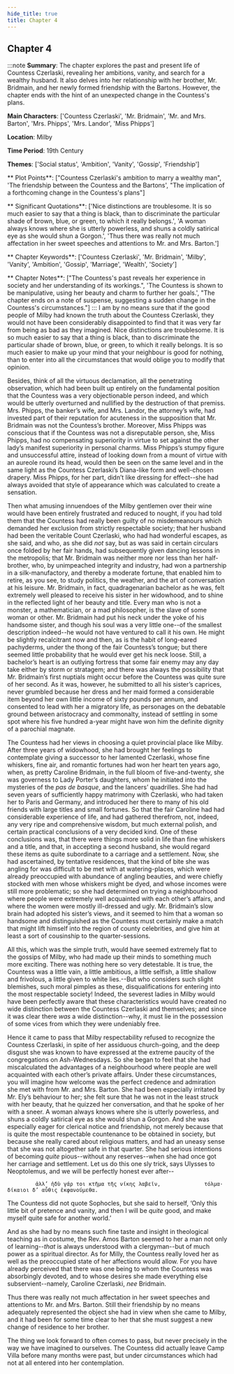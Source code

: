 ```yaml
---
hide_title: true
title: Chapter 4
---
```

## Chapter 4
:::note
**Summary**:
The chapter explores the past and present life of Countess Czerlaski, revealing her ambitions, vanity, and search for a wealthy husband. It also delves into her relationship with her brother, Mr. Bridmain, and her newly formed friendship with the Bartons. However, the chapter ends with the hint of an unexpected change in the Countess's plans.

**Main Characters**:
['Countess Czerlaski', 'Mr. Bridmain', 'Mr. and Mrs. Barton', 'Mrs. Phipps', 'Mrs. Landor', 'Miss Phipps']

**Location**:
Milby

**Time Period**:
19th Century

**Themes**:
['Social status', 'Ambition', 'Vanity', 'Gossip', 'Friendship']

** Plot Points**:
["Countess Czerlaski's ambition to marry a wealthy man", 'The friendship between the Countess and the Bartons', "The implication of a forthcoming change in the Countess's plans"]

** Significant Quotations**:
['Nice distinctions are troublesome. It is so much easier to say that a thing is black, than to discriminate the particular shade of brown, blue, or green, to which it really belongs.', 'A woman always knows where she is utterly powerless, and shuns a coldly satirical eye as she would shun a Gorgon.', 'Thus there was really not much affectation in her sweet speeches and attentions to Mr. and Mrs. Barton.']

** Chapter Keywords**:
['Countess Czerlaski', 'Mr. Bridmain', 'Milby', 'Vanity', 'Ambition', 'Gossip', 'Marriage', 'Wealth', 'Society']

** Chapter Notes**:
["The Countess's past reveals her experience in society and her understanding of its workings.", 'The Countess is shown to be manipulative, using her beauty and charm to further her goals.', "The chapter ends on a note of suspense, suggesting a sudden change in the Countess's circumstances."]
:::
I am by no means sure that if the good people of Milby had known the truth about the Countess Czerlaski, they would not have been considerably disappointed to find that it was very far from being as bad as they imagined. Nice distinctions are troublesome. It is so much easier to say that a thing is black, than to discriminate the particular shade of brown, blue, or green, to which it really belongs. It is so much easier to make up your mind that your neighbour is good for nothing, than to enter into all the circumstances that would oblige you to modify that opinion. 

Besides, think of all the virtuous declamation, all the penetrating observation, which had been built up entirely on the fundamental position that the Countess was a very objectionable person indeed, and which would be utterly overturned and nullified by the destruction of that premiss. Mrs. Phipps, the banker’s wife, and Mrs. Landor, the attorney’s wife, had invested part of their reputation for acuteness in the supposition that Mr. Bridmain was not the Countess’s brother. Moreover, Miss Phipps was conscious that if the Countess was not a disreputable person, she, Miss Phipps, had no compensating superiority in virtue to set against the other lady’s manifest superiority in personal charms. Miss Phipps’s stumpy figure and unsuccessful attire, instead of looking down from a mount of virtue with an aureole round its head, would then be seen on the same level and in the same light as the Countess Czerlaski’s Diana-like form and well-chosen drapery. Miss Phipps, for her part, didn’t like dressing for effect--she had always avoided that style of appearance which was calculated to create a sensation. 

Then what amusing innuendoes of the Milby gentlemen over their wine would have been entirely frustrated and reduced to nought, if you had told them that the Countess had really been guilty of no misdemeanours which demanded her exclusion from strictly respectable society; that her husband had been the veritable Count Czerlaski, who had had wonderful escapes, as she said, and who, as she did _not_ say, but as was said in certain circulars once folded by her fair hands, had subsequently given dancing lessons in the metropolis; that Mr. Bridmain was neither more nor less than her half-brother, who, by unimpeached integrity and industry, had won a partnership in a silk-manufactory, and thereby a moderate fortune, that enabled him to retire, as you see, to study politics, the weather, and the art of conversation at his leisure. Mr. Bridmain, in fact, quadragenarian bachelor as he was, felt extremely well pleased to receive his sister in her widowhood, and to shine in the reflected light of her beauty and title. Every man who is not a monster, a mathematician, or a mad philosopher, is the slave of some woman or other. Mr. Bridmain had put his neck under the yoke of his handsome sister, and though his soul was a very little one--of the smallest description indeed--he would not have ventured to call it his own. He might be slightly recalcitrant now and then, as is the habit of long-eared pachyderms, under the thong of the fair Countess’s tongue; but there seemed little probability that he would ever get his neck loose. Still, a bachelor’s heart is an outlying fortress that some fair enemy may any day take either by storm or stratagem; and there was always the possibility that Mr. Bridmain’s first nuptials might occur before the Countess was quite sure of her second. As it was, however, he submitted to all his sister’s caprices, never grumbled because her dress and her maid formed a considerable item beyond her own little income of sixty pounds per annum, and consented to lead with her a migratory life, as personages on the debatable ground between aristocracy and commonalty, instead of settling in some spot where his five hundred a-year might have won him the definite dignity of a parochial magnate. 

The Countess had her views in choosing a quiet provincial place like Milby. After three years of widowhood, she had brought her feelings to contemplate giving a successor to her lamented Czerlaski, whose fine whiskers, fine air, and romantic fortunes had won her heart ten years ago, when, as pretty Caroline Bridmain, in the full bloom of five-and-twenty, she was governess to Lady Porter’s daughters, whom he initiated into the mysteries of the _pas de basque_, and the lancers’ quadrilles. She had had seven years of sufficiently happy matrimony with Czerlaski, who had taken her to Paris and Germany, and introduced her there to many of his old friends with large titles and small fortunes. So that the fair Caroline had had considerable experience of life, and had gathered therefrom, not, indeed, any very ripe and comprehensive wisdom, but much external polish, and certain practical conclusions of a very decided kind. One of these conclusions was, that there were things more solid in life than fine whiskers and a title, and that, in accepting a second husband, she would regard these items as quite subordinate to a carriage and a settlement. Now, she had ascertained, by tentative residences, that the kind of bite she was angling for was difficult to be met with at watering-places, which were already preoccupied with abundance of angling beauties, and were chiefly stocked with men whose whiskers might be dyed, and whose incomes were still more problematic; so she had determined on trying a neighbourhood where people were extremely well acquainted with each other’s affairs, and where the women were mostly ill-dressed and ugly. Mr. Bridmain’s slow brain had adopted his sister’s views, and it seemed to him that a woman so handsome and distinguished as the Countess must certainly make a match that might lift himself into the region of county celebrities, and give him at least a sort of cousinship to the quarter-sessions. 

All this, which was the simple truth, would have seemed extremely flat to the gossips of Milby, who had made up their minds to something much more exciting. There was nothing here so very detestable. It is true, the Countess was a little vain, a little ambitious, a little selfish, a little shallow and frivolous, a little given to white lies.--But who considers such slight blemishes, such moral pimples as these, disqualifications for entering into the most respectable society! Indeed, the severest ladies in Milby would have been perfectly aware that these characteristics would have created no wide distinction between the Countess Czerlaski and themselves; and since it was clear there _was_ a wide distinction--why, it must lie in the possession of some vices from which they were undeniably free. 

Hence it came to pass that Milby respectability refused to recognize the Countess Czerlaski, in spite of her assiduous church-going, and the deep disgust she was known to have expressed at the extreme paucity of the congregations on Ash-Wednesdays. So she began to feel that she had miscalculated the advantages of a neighbourhood where people are well acquainted with each other’s private affairs. Under these circumstances, you will imagine how welcome was the perfect credence and admiration she met with from Mr. and Mrs. Barton. She had been especially irritated by Mr. Ely’s behaviour to her; she felt sure that he was not in the least struck with her beauty, that he quizzed her conversation, and that he spoke of her with a sneer. A woman always knows where she is utterly powerless, and shuns a coldly satirical eye as she would shun a Gorgon. And she was especially eager for clerical notice and friendship, not merely because that is quite the most respectable countenance to be obtained in society, but because she really cared about religious matters, and had an uneasy sense that she was not altogether safe in that quarter. She had serious intentions of becoming _quite_ pious--without any reserves--when she had once got her carriage and settlement. Let us do this one sly trick, says Ulysses to Neoptolemus, and we will be perfectly honest ever after-- 

             ἀλλ’ ἡδὺ γάρ τοι κτῆμα τῆς νίκης λαβεῖν,              τόλμα· δίκαιοι δ’ αὖθις ἐκφανούμεθα. 

The Countess did not quote Sophocles, but she said to herself, ‘Only this little bit of pretence and vanity, and then I will be _quite_ good, and make myself quite safe for another world.’ 

And as she had by no means such fine taste and insight in theological teaching as in costume, the Rev. Amos Barton seemed to her a man not only of learning--_that_ is always understood with a clergyman--but of much power as a spiritual director. As for Milly, the Countess really loved her as well as the preoccupied state of her affections would allow. For you have already perceived that there was one being to whom the Countess was absorbingly devoted, and to whose desires she made everything else subservient--namely, Caroline Czerlaski, _nee_ Bridmain. 

Thus there was really not much affectation in her sweet speeches and attentions to Mr. and Mrs. Barton. Still their friendship by no means adequately represented the object she had in view when she came to Milby, and it had been for some time clear to her that she must suggest a new change of residence to her brother. 

The thing we look forward to often comes to pass, but never precisely in the way we have imagined to ourselves. The Countess did actually leave Camp Villa before many months were past, but under circumstances which had not at all entered into her contemplation. 

